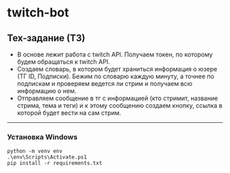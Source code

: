 # twitch-bot

## Тех-задание (ТЗ)
 - В основе лежит работа с twitch API. Получаем токен, по которому будем обращаться к twitch API.
 - Создаем словарь, в котором будет храниться информация о юзере (ТГ ID, Подписки). Бежим по словарю каждую минуту, а точнее по подпискам и проверяем ведется ли стрим и получаем всю информацию о нем.
 - Отправляем сообщение в тг с информацией (кто стримит, название стрима, тема и теги) и к этому сообщению создаем кнопку, ссылка в которой будет вести на сам стрим.

---

### Установка Windows
    python -m venv env
    .\env\Scripts\Activate.ps1
    pip install -r requirements.txt
